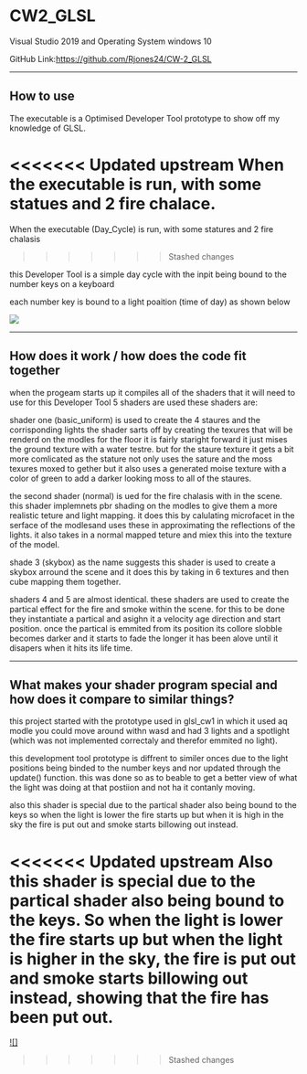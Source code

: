 # CW2_GLSL
 
Visual Studio 2019 and Operating System windows 10

GitHub Link:https://github.com/Rjones24/CW-2_GLSL

----------------------------------------------------------
How to use
----------------------------------------------------------

The executable is a Optimised Developer Tool prototype to show off my knowledge of GLSL. 

<<<<<<< Updated upstream
When the executable is run, with some statues and 2 fire chalace.
=======
When the executable (Day_Cycle) is run, with some statures and 2 fire chalasis
>>>>>>> Stashed changes

this Developer Tool is a simple day cycle with the inpit being bound to the number keys on a keyboard

each number key is bound to a light poaition (time of day) as shown below

![](media/sense.png)

----------------------------------------------------------
How does it work / how does the code fit together
----------------------------------------------------------

when the progeam starts up it compiles all of the shaders that it will need to use
for this Developer Tool 5 shaders are used these shaders are:

shader one (basic_uniform) is used to create the 4 staures and the corrisponding lights
the shader sarts off by creating the texures that will be renderd on the modles for the
floor it is fairly staright forward it just mises the ground texture with a water testre.
but for the staure texture it gets a bit more comlicated as the stature not only uses the
sature and the moss texures moxed to gether but it also uses a generated moise texture 
with a color of green to add a darker looking moss to all of the staures.

the second shader (normal) is ued for the fire chalasis with in the scene. this shader implemnets pbr shading on the modles to give them a more realistic teture and light mapping.
it does this by calulating microfacet in the serface of the modlesand uses these in approximating the reflections of the lights. it also takes in a normal mapped teture and miex this into the texture of the model.

shade 3 (skybox) as the name suggests this shader is used to create a skybox arround the scene and it does this by taking in 6 textures and then cube mapping them together.

shaders 4 and 5 are almost identical. these shaders are used to create the partical effect for the fire and smoke within the scene. for this to be done they instantiate a partical and asighn it a velocity age direction and start position. once the partical is emmited from its position its collore slobble becomes darker and it starts to fade the longer it has been alove until it disapers when it hits its life time.

--------------------------------------------------------------------------------------------
What makes your shader program special and how does it compare to similar things?
--------------------------------------------------------------------------------------------

this project started with the prototype used in glsl_cw1 in which it used aq modle you could
move around withn wasd and had 3 lights and a spotlight (which was not implemented correctaly and therefor emmited no light).

this development tool prototype is diffrent to similer onces due to the light positions being binded to the number keys and nor updated through the update() function. this was done so as to beable to get a better view of what the light was doing at that postiion and not ha it contanly moving.

also this shader is special due to the partical shader also being bound to the keys so when the light is lower the fire starts up but when it is high in the sky the fire is put out and smoke starts billowing out instead.

<<<<<<< Updated upstream
Also this shader is special due to the partical shader also being bound to the keys. So when the light is lower the fire starts up but when the light is higher in the sky, the fire is put out and smoke starts billowing out instead, showing that the fire has been put out.
=======
[![]](https://www.youtube.com/watch?v=koVhqPrV75Y)
>>>>>>> Stashed changes
